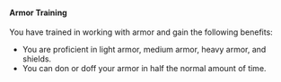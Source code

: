 #### Armor Training
You have trained in working with armor and gain the following benefits:
- You are proficient in light armor, medium armor, heavy armor, and shields.
- You can don or doff your armor in half the normal amount of time.